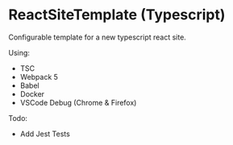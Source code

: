 # ReactSiteTemplate (Typescript)

Configurable template for a new typescript react site.

Using:
- TSC
- Webpack 5
- Babel
- Docker
- VSCode Debug (Chrome & Firefox)

Todo:
- Add Jest Tests